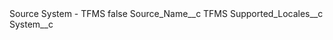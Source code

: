 <?xml version="1.0" encoding="UTF-8"?>
<CustomMetadata xmlns="http://soap.sforce.com/2006/04/metadata" xmlns:xsi="http://www.w3.org/2001/XMLSchema-instance" xmlns:xsd="http://www.w3.org/2001/XMLSchema">
    <label>Source System - TFMS</label>
    <protected>false</protected>
    <values>
        <field>Source_Name__c</field>
        <value xsi:type="xsd:string">TFMS</value>
    </values>
    <values>
        <field>Supported_Locales__c</field>
        <value xsi:nil="true"/>
    </values>
    <values>
        <field>System__c</field>
        <value xsi:nil="true"/>
    </values>
</CustomMetadata>
